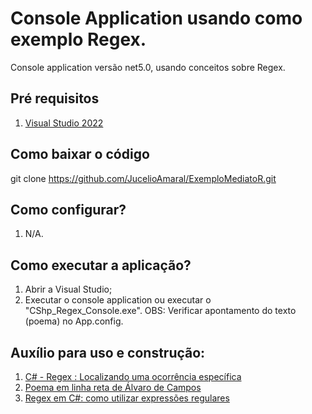 # Console Application usando como exemplo Regex.

Console application versão net5.0, usando conceitos sobre Regex.

## Pré requisitos

1. [Visual Studio 2022](https://visualstudio.microsoft.com/pt-br/vs/)

## Como baixar o código

git clone https://github.com/JucelioAmaral/ExemploMediatoR.git

## Como configurar?

1. N/A.

## Como executar a aplicação?

1. Abrir a Visual Studio;
2. Executar o console application ou executar o "CShp_Regex_Console.exe". OBS: Verificar apontamento do texto (poema) no App.config.

## Auxílio para uso e construção:

1. [C# - Regex : Localizando uma ocorrência específica](https://macoratti.net/21/06/c_regexocesp1.htm)
2. [Poema em linha reta de Álvaro de Campos](https://www.culturagenial.com/poema-em-linha-reta-de-alvaro-de-campos/)
3. [Regex em C#: como utilizar expressões regulares](https://www.alura.com.br/artigos/regex-c-sharp-utilizar-expressoes-regulares?gclid=EAIaIQobChMI46etla-Q-wIVUg6tBh0G_wsHEAAYASAAEgIhrvD_BwE)